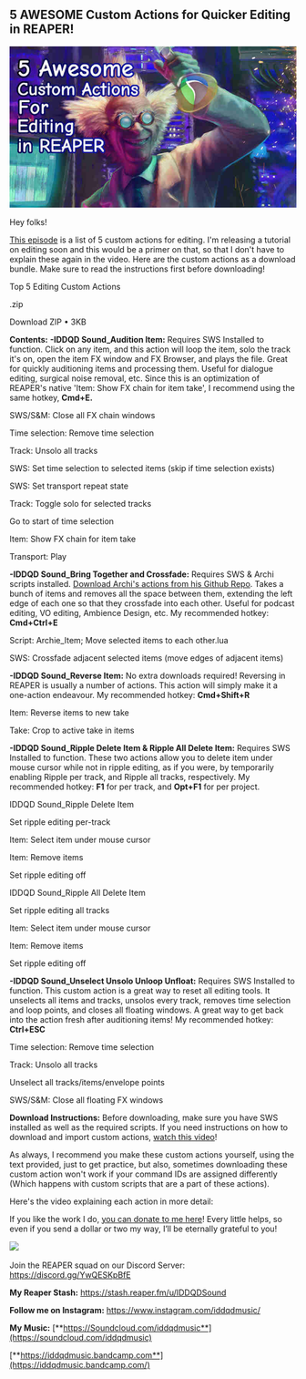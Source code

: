 ## 5 AWESOME Custom Actions for Quicker Editing in REAPER!

![](/blog/misc/3/12.jpg)

Hey folks!

[This episode](https://youtu.be/oct6BXj6nmI) is a list of 5 custom actions for editing. I'm releasing a tutorial on editing soon and this would be a primer on that, so that I don't have to explain these again in the video. Here are the custom actions as a download bundle. Make sure to read the instructions first before downloading!

Top 5 Editing Custom Actions

.zip

Download ZIP • 3KB

**Contents:**
**-IDDQD Sound_Audition Item:** Requires SWS Installed to function. Click on any item, and this action will loop the item, solo the track it's on, open the item FX window and FX Browser, and plays the file. Great for quickly auditioning items and processing them. Useful for dialogue editing, surgical noise removal, etc. Since this is an optimization of REAPER's native 'Item: Show FX chain for item take', I recommend using the same hotkey, **Cmd+E.**

SWS/S&M: Close all FX chain windows

Time selection: Remove time selection

Track: Unsolo all tracks

SWS: Set time selection to selected items (skip if time selection exists)

SWS: Set transport repeat state

Track: Toggle solo for selected tracks

Go to start of time selection

Item: Show FX chain for item take

Transport: Play

**-IDDQD Sound_Bring Together and Crossfade:** Requires SWS & Archi scripts installed. [Download Archi's actions from his Github Repo](https://github.com/ArchieScript/Archie_ReaScripts). Takes a bunch of items and removes all the space between them, extending the left edge of each one so that they crossfade into each other. Useful for podcast editing, VO editing, Ambience Design, etc. My recommended hotkey: **Cmd+Ctrl+E**

Script: Archie_Item; Move selected items to each other.lua

SWS: Crossfade adjacent selected items (move edges of adjacent items)

**-IDDQD Sound_Reverse Item:** No extra downloads required! Reversing in REAPER is usually a number of actions. This action will simply make it a one-action endeavour. My recommended hotkey: **Cmd+Shift+R**

Item: Reverse items to new take

Take: Crop to active take in items

**-IDDQD Sound_Ripple Delete Item & Ripple All Delete Item:** Requires SWS Installed to function. These two actions allow you to delete item under mouse cursor while not in ripple editing, as if you were, by temporarily enabling Ripple per track, and Ripple all tracks, respectively. My recommended hotkey: **F1** for per track, and **Opt+F1** for per project.

IDDQD Sound_Ripple Delete Item

Set ripple editing per-track

Item: Select item under mouse cursor

Item: Remove items

Set ripple editing off

IDDQD Sound_Ripple All Delete Item

Set ripple editing all tracks

Item: Select item under mouse cursor

Item: Remove items

Set ripple editing off

**-IDDQD Sound_Unselect Unsolo Unloop Unfloat:** Requires SWS Installed to function. This custom action is a great way to reset all editing tools. It unselects all items and tracks, unsolos every track, removes time selection and loop points, and closes all floating windows. A great way to get back into the action fresh after auditioning items! My recommended hotkey: **Ctrl+ESC**

Time selection: Remove time selection

Track: Unsolo all tracks

Unselect all tracks/items/envelope points

SWS/S&M: Close all floating FX windows

**Download Instructions:** Before downloading, make sure you have SWS installed as well as the required scripts. If you need instructions on how to download and import custom actions, [watch this video](https://www.youtube.com/watch?v=LGkB9EOn3sE)!

As always, I recommend you make these custom actions yourself, using the text provided, just to get practice, but also, sometimes downloading these custom action won't work if your command IDs are assigned differently (Which happens with custom scripts that are a part of these actions).

Here's the video explaining each action in more detail:

<youtube id="oct6BXj6nmI"></youtube>

If you like the work I do, [you can donate to me here](http://www.buymeacoffee.com/iddqdsound)! Every little helps, so even if you send a dollar or two my way, I’ll be eternally grateful to you!

[![](/blog/misc/3/8.png)](http://www.buymeacoffee.com/iddqdsound)

Join the REAPER squad on our Discord Server:  
 <https://discord.gg/YwQESKpBfE>

**My Reaper Stash:** <https://stash.reaper.fm/u/IDDQDSound>

**Follow me on Instagram:** <https://www.instagram.com/iddqdmusic/>

**My Music:** [**https://Soundcloud.com/iddqdmusic**](https://soundcloud.com/iddqdmusic)

[ ](https://soundcloud.com/iddqdmusic) [**https://iddqdmusic.bandcamp.com**](https://iddqdmusic.bandcamp.com/)


